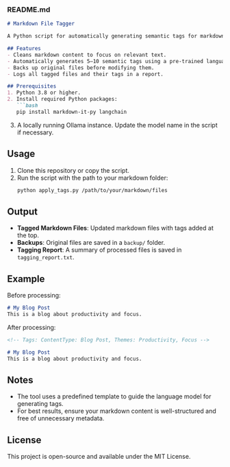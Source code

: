 ### README.md
```markdown
# Markdown File Tagger

A Python script for automatically generating semantic tags for markdown files. This tool uses a language model (Ollama) to analyze the content of markdown files and prepend them with meaningful tags based on the content type and themes.

## Features
- Cleans markdown content to focus on relevant text.
- Automatically generates 5–10 semantic tags using a pre-trained language model.
- Backs up original files before modifying them.
- Logs all tagged files and their tags in a report.

## Prerequisites
1. Python 3.8 or higher.
2. Install required Python packages:
   ```bash
   pip install markdown-it-py langchain
   ```
3. A locally running Ollama instance. Update the model name in the script if necessary.

## Usage
1. Clone this repository or copy the script.
2. Run the script with the path to your markdown folder:
   ```bash
   python apply_tags.py /path/to/your/markdown/files
   ```

## Output
- **Tagged Markdown Files**: Updated markdown files with tags added at the top.
- **Backups**: Original files are saved in a `backup/` folder.
- **Tagging Report**: A summary of processed files is saved in `tagging_report.txt`.

## Example
Before processing:
```markdown
# My Blog Post
This is a blog about productivity and focus.
```

After processing:
```markdown
<!-- Tags: ContentType: Blog Post, Themes: Productivity, Focus -->

# My Blog Post
This is a blog about productivity and focus.
```

## Notes
- The tool uses a predefined template to guide the language model for generating tags.
- For best results, ensure your markdown content is well-structured and free of unnecessary metadata.

## License
This project is open-source and available under the MIT License.
```